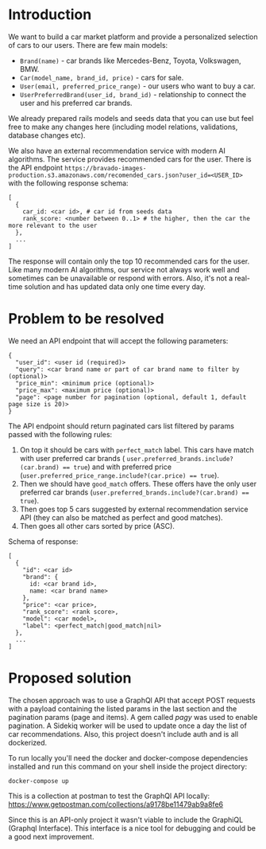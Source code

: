# Introduction

We want to build a car market platform and provide a personalized selection of cars to our users. There are few main models:

* `Brand(name)` - car brands like Mercedes-Benz, Toyota, Volkswagen, BMW.
* `Car(model_name, brand_id, price)` -  cars for sale.
* `User(email, preferred_price_range)` - our users who want to buy a car.
* `UserPreferredBrand(user_id, brand_id)` - relationship to connect the user and his preferred car brands.

We already prepared rails models and seeds data that you can use but feel free to make any changes here (including model relations, validations, database changes etc).

We also have an external recommendation service with modern AI algorithms. The service provides recommended cars for the user. There is the API endpoint `https://bravado-images-production.s3.amazonaws.com/recomended_cars.json?user_id=<USER_ID>` with the following response schema:

```
[
  {
    car_id: <car id>, # car id from seeds data
    rank_score: <number between 0..1> # the higher, then the car the more relevant to the user
  },
  ...
]
```

The response will contain only the top 10 recommended cars for the user. Like many modern AI algorithms, our service not always work well and sometimes can be unavailable or respond with errors. Also, it's not a real-time solution and has updated data only one time every day.

# Problem to be resolved


We need an API endpoint that will accept the following parameters:

```
{
  "user_id": <user id (required)>
  "query": <car brand name or part of car brand name to filter by (optional)>
  "price_min": <minimum price (optional)>
  "price_max": <maximum price (optional)>
  "page": <page number for pagination (optional, default 1, default page size is 20)>
}
```

The API endpoint should return paginated cars list filtered by params passed with the following rules:

1. On top it should be cars with `perfect_match` label. This cars have match with user preferred car brands ( `user.preferred_brands.include?(car.brand) == true`) and with preferred price (`user.preferred_price_range.include?(car.price) == true`).
2. Then we should have `good_match` offers. These offers have the only user preferred car brands (`user.preferred_brands.include?(car.brand) == true`).
3. Then goes top 5 cars suggested by external recommendation service API (they can also be matched as perfect and good matches).
4. Then goes all other cars sorted by price (ASC).

Schema of response:
```
[
  {
    "id": <car id>
    "brand": {
      id: <car brand id>,
      name: <car brand name>
    },
    "price": <car price>,
    "rank_score": <rank score>,
    "model": <car model>,
    "label": <perfect_match|good_match|nil>
  },
  ...
]
```

# Proposed solution

The chosen approach was to use a GraphQl API that accept POST requests with a payload containing the listed params in the last section and the pagination params (page and items). A gem called _pagy_ was used to enable pagination.
A Sidekiq worker will be used to update once a day the list of car recommendations.
Also, this project doesn't include auth and is all dockerized.

To run locally you'll need the docker and docker-compose dependencies installed and run this command on your shell inside the project directory:

```
docker-compose up
```

This is a collection at postman to test the GraphQl API locally: https://www.getpostman.com/collections/a9178be11479ab9a8fe6

Since this is an API-only project it wasn't viable to include the GraphiQL (Graphql Interface). This interface is a nice tool for debugging and could be a good next improvement.
